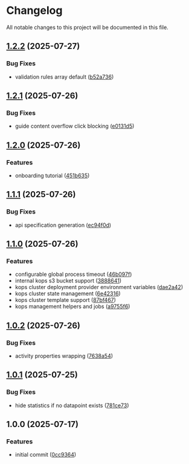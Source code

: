 # Changelog

All notable changes to this project will be documented in this file.

## [1.2.2](https://github.com/forepath/kublade/compare/v1.2.1...v1.2.2) (2025-07-27)[​](#122-2025-07-27 "Direct link to 122-2025-07-27")

### Bug Fixes[​](#bug-fixes "Direct link to Bug Fixes")

* validation rules array default ([b52a736](https://github.com/forepath/kublade/commit/b52a7368b457db461fe33768b9343df5c752b08c))

## [1.2.1](https://github.com/forepath/kublade/compare/v1.2.0...v1.2.1) (2025-07-26)[​](#121-2025-07-26 "Direct link to 121-2025-07-26")

### Bug Fixes[​](#bug-fixes-1 "Direct link to Bug Fixes")

* guide content overflow click blocking ([e0131d5](https://github.com/forepath/kublade/commit/e0131d5398d923de371c0fbef7c6fda76d895c3a))

## [1.2.0](https://github.com/forepath/kublade/compare/v1.1.1...v1.2.0) (2025-07-26)[​](#120-2025-07-26 "Direct link to 120-2025-07-26")

### Features[​](#features "Direct link to Features")

* onboarding tutorial ([451b635](https://github.com/forepath/kublade/commit/451b635d374068da2ea40602c18b4ff2cb1fc870))

## [1.1.1](https://github.com/forepath/kublade/compare/v1.1.0...v1.1.1) (2025-07-26)[​](#111-2025-07-26 "Direct link to 111-2025-07-26")

### Bug Fixes[​](#bug-fixes-2 "Direct link to Bug Fixes")

* api specification generation ([ec94f0d](https://github.com/forepath/kublade/commit/ec94f0d63305bb47a1d0e4f32a8586da67d198bb))

## [1.1.0](https://github.com/forepath/kublade/compare/v1.0.2...v1.1.0) (2025-07-26)[​](#110-2025-07-26 "Direct link to 110-2025-07-26")

### Features[​](#features-1 "Direct link to Features")

* configurable global process timeout ([46b097f](https://github.com/forepath/kublade/commit/46b097ff774724cc19d52c4e1811a01dc30b7b89))
* internal kops s3 bucket support ([3888641](https://github.com/forepath/kublade/commit/3888641070bbd60c02a334e12ba12c3607a45b9a))
* kops cluster deployment provider environment variables ([dae2a42](https://github.com/forepath/kublade/commit/dae2a42566b5ce904ee02d0aeaa4c5fa277ee15c))
* kops cluster state management ([6e42316](https://github.com/forepath/kublade/commit/6e42316cd3da630cd1cfae982651f08f697aa820))
* kops cluster template support ([87bf467](https://github.com/forepath/kublade/commit/87bf467b9771ccbba469132c81af8e68c4e2c020))
* kops management helpers and jobs ([a9755f6](https://github.com/forepath/kublade/commit/a9755f61d64f7bfc0cd3a78f088a2c4bbff33b79))

## [1.0.2](https://github.com/forepath/kublade/compare/v1.0.1...v1.0.2) (2025-07-26)[​](#102-2025-07-26 "Direct link to 102-2025-07-26")

### Bug Fixes[​](#bug-fixes-3 "Direct link to Bug Fixes")

* activity properties wrapping ([7638a54](https://github.com/forepath/kublade/commit/7638a54722e00dafbb2208f481a84ea873e7129e))

## [1.0.1](https://github.com/forepath/kublade/compare/v1.0.0...v1.0.1) (2025-07-25)[​](#101-2025-07-25 "Direct link to 101-2025-07-25")

### Bug Fixes[​](#bug-fixes-4 "Direct link to Bug Fixes")

* hide statistics if no datapoint exists ([781ce73](https://github.com/forepath/kublade/commit/781ce73e1f046c616bdea71e61415e242f31804c))

## 1.0.0 (2025-07-17)[​](#100-2025-07-17 "Direct link to 1.0.0 (2025-07-17)")

### Features[​](#features-2 "Direct link to Features")

* initial commit ([0cc9364](https://github.com/forepath/kublade/commit/0cc936499866f3daf5211cef9574996b72882635))
